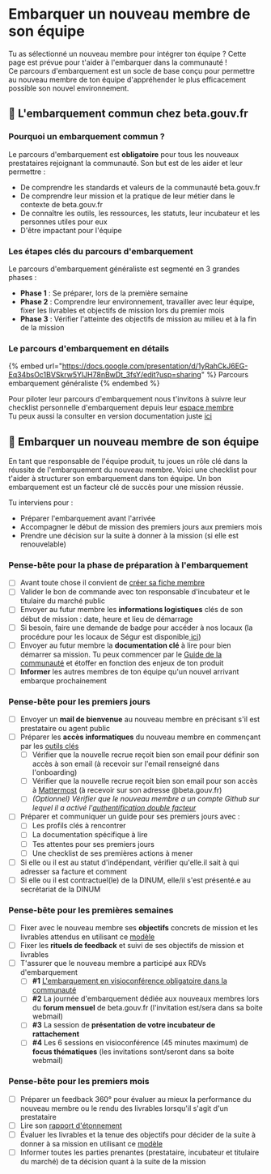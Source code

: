 # Embarquer un nouveau membre de son équipe

Tu as sélectionné un nouveau membre pour intégrer ton équipe ? Cette page est prévue pour t'aider à l'embarquer dans la communauté !\
Ce parcours d'embarquement est un socle de base conçu pour permettre au nouveau membre de ton équipe d'appréhender le plus efficacement possible son nouvel environnement.

## 🐥 L'embarquement commun chez beta.gouv.fr

### Pourquoi un embarquement commun ?

Le parcours d'embarquement est **obligatoire** pour tous les nouveaux prestataires rejoignant la communauté. Son but est de les aider et leur permettre :

* De comprendre les standards et valeurs de la communauté beta.gouv.fr
* De comprendre leur mission et la pratique de leur métier dans le contexte de beta.gouv.fr
* De connaître les outils, les ressources, les statuts, leur incubateur et les personnes utiles pour eux
* D'être impactant pour l'équipe

### Les étapes clés du parcours d'embarquement

Le parcours d'embarquement généraliste est segmenté en 3 grandes phases :

* **Phase 1** : Se préparer, lors de la première semaine
* **Phase 2** : Comprendre leur environnement, travailler avec leur équipe, fixer les livrables et objectifs de mission lors du premier mois
* **Phase 3** : Vérifier l'atteinte des objectifs de mission au milieu et à la fin de la mission

### Le parcours d'embarquement en détails

{% embed url="https://docs.google.com/presentation/d/1yRahCkJ6EG-Eq34bsOc1BVSkrw5YlJH78nBwDt_3fsY/edit?usp=sharing" %}
Parcours embarquement généraliste
{% endembed %}

Pour piloter leur parcours d'embarquement nous t'invitons à suivre leur checklist personnelle d'embarquement depuis leur [espace membre](https://espace-membre.incubateur.net/dashboard)\
Tu peux aussi la consulter en version documentation juste [ici](https://doc.incubateur.net/communaute/travailler-chez-beta.gouv.fr/to-do-darrivee)

## 🚟 Embarquer un nouveau membre de son équipe

En tant que responsable de l'équipe produit, tu joues un rôle clé dans la réussite de l'embarquement du nouveau membre. Voici une checklist pour t'aider à structurer son embarquement dans ton équipe. Un bon embarquement est un facteur clé de succès pour une mission réussie.

Tu interviens pour :

* Préparer l'embarquement avant l'arrivée
* Accompagner le début de mission des premiers jours aux premiers mois
* Prendre une décision sur la suite à donner à la mission (si elle est renouvelable)

### Pense-bête pour la phase de préparation à l'embarquement

* [ ] Avant toute chose il convient de [créer sa fiche membre](https://espace-membre.incubateur.net/community/create)
* [ ] Valider le bon de commande avec ton responsable d'incubateur et le titulaire du marché public
* [ ] Envoyer au futur membre les **informations logistiques** clés de son début de mission : date, heure et lieu de démarrage
* [ ] Si besoin, faire une demande de badge pour accéder à nos locaux (la procédure pour les locaux de Ségur est disponible[ ici](../../travailler-chez-beta.gouv.fr/vie-quotidienne-et-bien-etre/travailler-dans-les-lieux-partages/locaux/faire-une-demande-de-badge.md))
* [ ] Envoyer au futur membre la **documentation clé** à lire pour bien démarrer sa mission. Tu peux commencer par le [Guide de la communauté](https://doc.incubateur.net/communaute) et étoffer en fonction des enjeux de ton produit
* [ ] **Informer** les autres membres de ton équipe qu'un nouvel arrivant embarque prochainement

### Pense-bête pour les premiers jours

* [ ] Envoyer un **mail de bienvenue** au nouveau membre en précisant s'il est prestataire ou agent public
* [ ] Préparer les **accès informatiques** du nouveau membre en commençant par les [outils clés](https://doc.incubateur.net/communaute/les-outils-de-la-communaute/autres-services)
  * [ ] Vérifier que la nouvelle recrue reçoit bien son email pour définir son accès à son email (à recevoir sur l'email renseigné dans l'onboarding)
  * [ ] Vérifier que la nouvelle recrue reçoit bien son email pour son accès à [Mattermost](https://mattermost.incubateur.net) (à recevoir sur son adresse @beta.gouv.fr)
  * [ ] _(Optionnel) Vérifier que le nouveau membre a un compte Github sur lequel il a activé l'_[_authentification double facteur_](https://ma-vie-administrative.fr/particuliers/ma-vie-connectee/authentification-double-facteur/)
* [ ] Préparer et communiquer un guide pour ses premiers jours avec :
  * [ ] Les profils clés à rencontrer
  * [ ] La documentation spécifique à lire
  * [ ] Tes attentes pour ses premiers jours
  * [ ] Une checklist de ses premières actions à mener
* [ ] Si elle ou il est au statut d'indépendant, vérifier qu'elle.il sait à qui adresser sa facture et comment
* [ ] Si elle ou il est contractuel(le) de la DINUM, elle/il s'est présenté.e au secrétariat de la DINUM

### Pense-bête pour les premières semaines

* [ ] Fixer avec le nouveau membre ses **objectifs** concrets de mission et les livrables attendus en utilisant ce [modèle](https://docs.numerique.gouv.fr/docs/be5ddf8c-83bf-42b9-96f5-8d5aed18dd98/)
* [ ] Fixer les **rituels de feedback** et suivi de ses objectifs de mission et livrables
* [ ] T'assurer que le nouveau membre a participé aux RDVs d'embarquement
  * [ ] **#1** [L'embarquement en visioconférence obligatoire dans la communauté](https://airtable.com/appebTa6XsY6fDixm/shr7l159rsB5KpJcO?prefill_Formation=recA5QKXcYrIcCRQj)
  * [ ] **#2** La journée d'embarquement dédiée aux nouveaux membres lors du **forum mensuel** de beta.gouv.fr (l'invitation est/sera dans sa boite webmail)
  * [ ] **#3** La session de **présentation de votre incubateur de rattachement**
  * [ ] **#4** Les 6 sessions en visioconférence (45 minutes maximum) de **focus thématiques** (les invitations sont/seront dans sa boite webmail)

### Pense-bête pour les premiers mois

* [ ] Préparer un feedback 360° pour évaluer au mieux la performance du nouveau membre ou le rendu des livrables lorsqu'il s'agit d'un prestataire
* [ ] Lire son [rapport d'étonnement](https://docs.numerique.gouv.fr/docs/5bf47fbb-7620-4b01-a61e-035104fee33f/)
* [ ] Évaluer les livrables et la tenue des objectifs pour décider de la suite à donner à sa mission en utilisant ce [modèle](https://docs.numerique.gouv.fr/docs/be5ddf8c-83bf-42b9-96f5-8d5aed18dd98/)
* [ ] Informer toutes les parties prenantes (prestataire, incubateur et titulaire du marché) de ta décision quant à la suite de la mission
